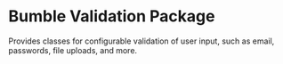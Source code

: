 # Bumble Validation Package #

Provides classes for configurable validation of user input, such as email,
passwords, file uploads, and more.